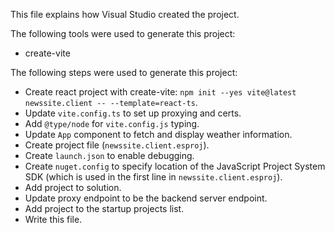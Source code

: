 This file explains how Visual Studio created the project.

The following tools were used to generate this project:
- create-vite

The following steps were used to generate this project:
- Create react project with create-vite: `npm init --yes vite@latest newssite.client -- --template=react-ts`.
- Update `vite.config.ts` to set up proxying and certs.
- Add `@type/node` for `vite.config.js` typing.
- Update `App` component to fetch and display weather information.
- Create project file (`newssite.client.esproj`).
- Create `launch.json` to enable debugging.
- Create `nuget.config` to specify location of the JavaScript Project System SDK (which is used in the first line in `newssite.client.esproj`).
- Add project to solution.
- Update proxy endpoint to be the backend server endpoint.
- Add project to the startup projects list.
- Write this file.
